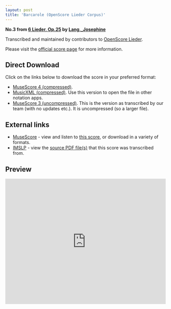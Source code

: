```yaml
---
layout: post
title: 'Barcarole (OpenScore Lieder Corpus)'
---
```


__No.3 from [6 Lieder, Op.25](https://fourscoreandmore.org/openscore/lieder/Lang,_Josephine/6_Lieder,_Op.25/) by [Lang,_Josephine](https://fourscoreandmore.org/openscore/lieder/Lang,_Josephine)__

Transcribed and maintained by contributors to [OpenScore Lieder].

Please visit the [official score page] for more information.

[official score page]: https://musescore.com/openscore-lieder-corpus/scores/5104275
[OpenScore Lieder]: https://musescore.com/openscore-lieder-corpus

## Direct Download

Click on the links below to download the score in your preferred format:
- [MuseScore 4 (compressed)](https://fourscoreandmore.org/openscore/lieder/Lang,_Josephine/6_Lieder,_Op.25/3_Barcarole.mscz).
- [MusicXML (compressed)](https://fourscoreandmore.org/openscore/lieder/Lang,_Josephine/6_Lieder,_Op.25/3_Barcarole.mxl). Use this version to open the file in other notation apps.
- [MuseScore 3 (uncompressed)](https://raw.githubusercontent.com/OpenScore/Lieder/refs/heads/main/scores/Lang,_Josephine/6_Lieder,_Op.25/3_Barcarole/lc5104275.mscx). This is the version as transcribed by our team (with no updates etc.). It is uncompressed (so a larger file).

## External links

- [MuseScore] - view and listen to [this score][MuseScore], or download in a variety of formats.
- [IMSLP] - view the [source PDF file(s)][IMSLP] that this score was transcribed from.

[MuseScore]: https://musescore.com/score/5104275
[IMSLP]: https://imslp.org/wiki/Special:ReverseLookup/98716

## Preview

<iframe width="100%" height="394" src="https://musescore.com/openscore-lieder-corpus/scores/5104275/embed" frameborder="0" allowfullscreen allow="autoplay; fullscreen"></iframe>
